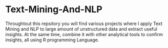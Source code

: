 # Text-Mining-And-NLP
Throughtout this repsitory you will find various projects where I apply Text Mining and NLP to large amount of unstructured data and extract useful insights. At the same time, combine it with other analytical tools to confirm insights, all using R programming Language. 
